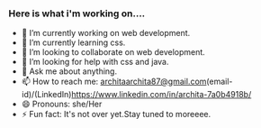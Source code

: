 ### Here is what i'm working on....
- 🔭 I’m currently working on web development.
- 🌱 I’m currently learning css.
- 👯 I’m looking to collaborate on web development.
- 🤔 I’m looking for help with css and java.
- 💬 Ask me about anything.
- 📫 How to reach me: architaarchita87@gmail.com(email-id)/(LinkedIn)https://www.linkedin.com/in/archita-7a0b4918b/
- 😄 Pronouns: she/Her
- ⚡ Fun fact: It's not over yet.Stay tuned to moreeee.
